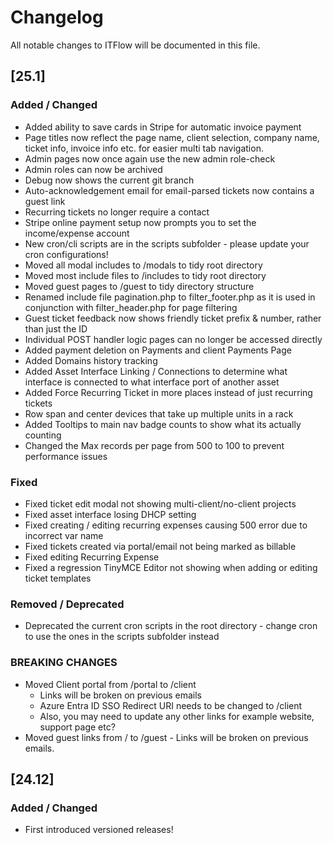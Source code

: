 # Changelog

All notable changes to ITFlow will be documented in this file.

## [25.1]

### Added / Changed
- Added ability to save cards in Stripe for automatic invoice payment
- Page titles now reflect the page name, client selection, company name, ticket info, invoice info etc. for easier multi tab navigation.
- Admin pages now once again use the new admin role-check
- Admin roles can now be archived
- Debug now shows the current git branch
- Auto-acknowledgement email for email-parsed tickets now contains a guest link
- Recurring tickets no longer require a contact
- Stripe online payment setup now prompts you to set the income/expense account
- New cron/cli scripts are in the scripts subfolder - please update your cron configurations!
- Moved all modal includes to /modals to tidy root directory
- Moved most include files to /includes to tidy root directory
- Moved guest pages to /guest to tidy directory structure
- Renamed include file pagination.php to filter_footer.php as it is used in conjunction with filter_header.php for page filtering
- Guest ticket feedback now shows friendly ticket prefix & number, rather than just the ID
- Individual POST handler logic pages can no longer be accessed directly
- Added payment deletion on Payments and client Payments Page
- Added Domains history tracking
- Added Asset Interface Linking / Connections to determine what interface is connected to what interface port of another asset
- Added Force Recurring Ticket in more places instead of just recurring tickets
- Row span and center devices that take up multiple units in a rack
- Added Tooltips to main nav badge counts to show what its actually counting
- Changed the Max records per page from 500 to 100 to prevent performance issues

### Fixed
- Fixed ticket edit modal not showing multi-client/no-client projects
- Fixed asset interface losing DHCP setting
- Fixed creating / editing recurring expenses causing 500 error due to incorrect var name
- Fixed tickets created via portal/email not being marked as billable
- Fixed editing Recurring Expense
- Fixed a regression TinyMCE Editor not showing when adding or editing ticket templates

### Removed / Deprecated
- Deprecated the current cron scripts in the root directory - change cron to use the ones in the scripts subfolder instead

### BREAKING CHANGES
- Moved Client portal from /portal to /client
  - Links will be broken on previous emails
  - Azure Entra ID SSO Redirect URI needs to be changed to /client
  - Also, you may need to update any other links for example website, support page etc?
- Moved guest links from / to /guest - Links will be broken on previous emails.


## [24.12]

### Added / Changed
- First introduced versioned releases!
